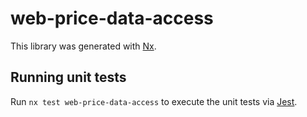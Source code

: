 # web-price-data-access

This library was generated with [Nx](https://nx.dev).

## Running unit tests

Run `nx test web-price-data-access` to execute the unit tests via [Jest](https://jestjs.io).
